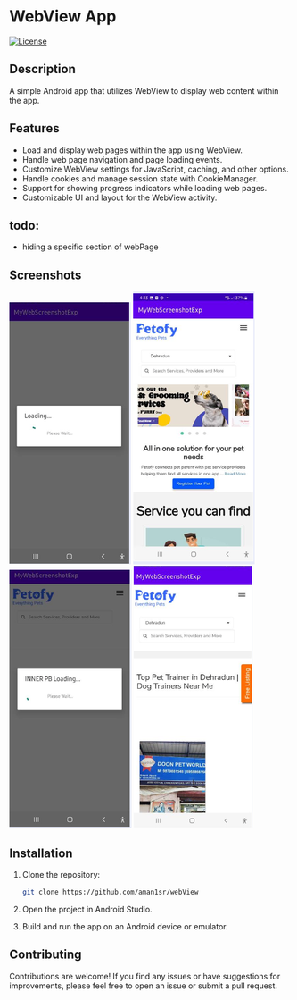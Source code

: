 # WebView App

[![License](https://img.shields.io/badge/license-MIT-blue.svg)](LICENSE)

## Description

A simple Android app that utilizes WebView to display web content within the app.

## Features

- Load and display web pages within the app using WebView.
- Handle web page navigation and page loading events.
- Customize WebView settings for JavaScript, caching, and other options.
- Handle cookies and manage session state with CookieManager.
- Support for showing progress indicators while loading web pages.
- Customizable UI and layout for the WebView activity.

## todo: 
- hiding a specific section of webPage

## Screenshots
![Screenshot 1](screenshots/screenshot1.png)
![Screenshot 2](screenshots/screenshot2.png)
![Screenshot 3](screenshots/screenshot3.png)
![Screenshot 4](screenshots/screenshot4.png)

## Installation

1. Clone the repository:
   ```bash
   git clone https://github.com/aman1sr/webView
   
2. Open the project in Android Studio.

3. Build and run the app on an Android device or emulator.

## Contributing
Contributions are welcome! If you find any issues or have suggestions for improvements, please feel free to open an issue or submit a pull request.
